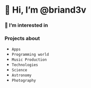 # 👋 Hi, I’m @briand3v
### 👀 I’m interested in
### Projects about
- `Apps`
- `Programming world`
- `Music Production` 
- `Technologies`
- `Science`
- `Astronomy`
- `Photography`

<!---
briand3v/briand3v is a ✨ special ✨ repository because its `README.md` (this file) appears on your GitHub profile.
You can click the Preview link to take a look at your changes.
--->
